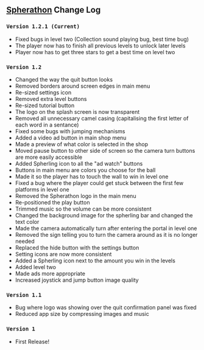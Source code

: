 ## [Spherathon](https://play.google.com/store/apps/details?id=com.ByteMillennium.Spherathon) Change Log

### `Version 1.2.1 (Current)`
* Fixed bugs in level two (Collection sound playing bug, best time bug)
* The player now has to finish all previous levels to unlock later levels
* Player now has to get three stars to get a best time on level two

### `Version 1.2`
* Changed the way the quit button looks
* Removed borders around screen edges in main menu
* Re-sized settings icon
* Removed extra level buttons
* Re-sized tutorial button
* The logo on the splash screen is now transparent
* Removed all unnecessary camel casing (capitalising the first letter of each word in a sentance)
* Fixed some bugs with jumping mechanisms
* Added a video ad button in main shop menu
* Made a preview of what color is selected in the shop
* Moved pause button to other side of screen so the camera turn buttons are more easily accessible
* Added Spherling icon to all the "ad watch" buttons
* Buttons in main menu are colors you choose for the ball
* Made it so the player has to touch the wall to win in level one
* Fixed a bug where the player could get stuck between the first few platforms in level one
* Removed the Spherathon logo in the main menu 
* Re-positioned the play button
* Trimmed music so the volume can be more consistent
* Changed the background image for the spherling bar and changed the text color
* Made the camera automatically turn after entering the portal in level one
* Removed the sign telling you to turn the camera around as it is no longer needed
* Replaced the hide button with the settings button
* Setting icons are now more consistent
* Added a Spherling icon next to the amount you win in the levels
* Added level two
* Made ads more appropriate
* Increased joystick and jump button image quality


### `Version 1.1`
* Bug where logo was showing over the quit confirmation panel was fixed
* Reduced app size by compressing images and music

### `Version 1`
* First Release!
